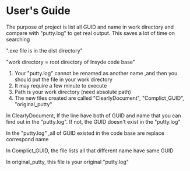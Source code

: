 # User's Guide

The purpose of project is list all GUID and name in work directory and compare with "putty.log" to get real output. This saves a lot of time on searching

".exe file is in the dist directory"

"work directory = root directory of Insyde code base"

1. Your "putty.log" cannot be renamed as another name ,and then you should put the file in your work directory
2. It may require a few minute to execute
3. Path is your work directory (need absolute path)
4. The new files created are called "ClearlyDocument", "Complict_GUID", "original_putty"

In ClearlyDocument, If the line have both of GUID and name that you can find out in the "putty.log". If not, the GUID doesn't exist in the "putty.log"

In the "putty.log" ,all of GUID existed in the code base are replace correspond name 

In Complict_GUID, the file lists all that different name have same GUID

In original_putty, this file is your original "putty.log"

